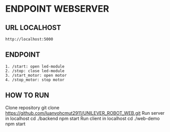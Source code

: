 # ENDPOINT WEBSERVER
## URL LOCALHOST
    http://localhost:5000
## ENDPOINT
    1. /start: open led-module
    2. /stop: close led-module
    3. /start_motor: open motor
    4. /stop_motor: stop motor

## HOW TO RUN 
Clone repository
git clone https://github.com/luanvohcmut2911/UNILEVER_ROBOT_WEB.git
Run server in localhost
cd ./backend
npm start
Run client in localhost
cd ./web-demo
npm start
